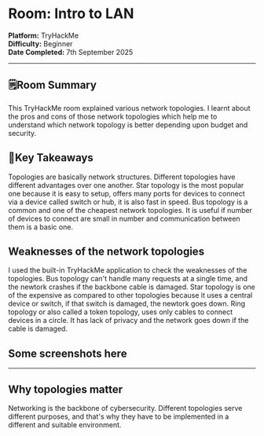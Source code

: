 # Room: Intro to LAN
**Platform:** TryHackMe  
**Difficulty:** Beginner  
**Date Completed:** 7th September 2025  

---

## 🗒️Room Summary
This TryHackMe room explained various network topologies. I learnt about the pros and cons of those network topologies which help me to understand which network topology is better depending upon budget and security.

## 🔑Key Takeaways
Topologies are basically network structures.
Different topologies have different advantages over one another.
Star topology is the most popular one because it is easy to setup, offers many ports for devices to connect via a device called switch or hub, it is also fast in speed.
Bus topology is a common and one of the cheapest network topologies. It is useful if number of devices to connect are small in number and communication between them is a basic one.

## Weaknesses of the network topologies 
I used the built-in TryHackMe application to check the weaknesses of the topologies. Bus topology can't handle many requests at a single time, and the newtork crashes if the backbone cable is damaged.
Star topology is one of the expensive as compared to other topologies because it uses a central device or switch, if that switch is damaged, the newtork goes down.
Ring topology or also called a token topology, uses only cables to connect devices in a circle. It has lack of privacy and the network goes down if the cable is damaged.

## Some screenshots here
----

## Why topologies matter 
Networking is the backbone of cybersecurity. Different topologies serve different purposes, and that's why they have to be implemented in a different and suitable environment.
